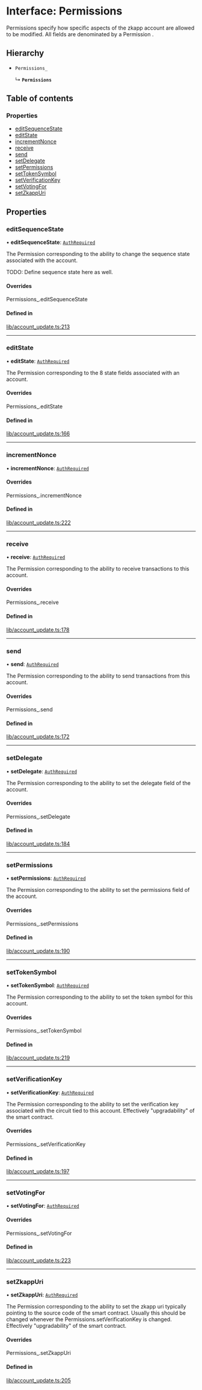 # Interface: Permissions

Permissions specify how specific aspects of the zkapp account are allowed to
be modified. All fields are denominated by a  Permission .

## Hierarchy

- `Permissions_`

  ↳ **`Permissions`**

## Table of contents

### Properties

- [editSequenceState](Permissions.md#editsequencestate)
- [editState](Permissions.md#editstate)
- [incrementNonce](Permissions.md#incrementnonce)
- [receive](Permissions.md#receive)
- [send](Permissions.md#send)
- [setDelegate](Permissions.md#setdelegate)
- [setPermissions](Permissions.md#setpermissions)
- [setTokenSymbol](Permissions.md#settokensymbol)
- [setVerificationKey](Permissions.md#setverificationkey)
- [setVotingFor](Permissions.md#setvotingfor)
- [setZkappUri](Permissions.md#setzkappuri)

## Properties

### editSequenceState

• **editSequenceState**: [`AuthRequired`](../modules/Types.md#authrequired-1)

The  Permission  corresponding to the ability to change the sequence state
associated with the account.

TODO: Define sequence state here as well.

#### Overrides

Permissions\_.editSequenceState

#### Defined in

[lib/account_update.ts:213](https://github.com/o1-labs/snarkyjs/blob/531db43/src/lib/account_update.ts#L213)

___

### editState

• **editState**: [`AuthRequired`](../modules/Types.md#authrequired-1)

The  Permission  corresponding to the 8 state fields associated with an
account.

#### Overrides

Permissions\_.editState

#### Defined in

[lib/account_update.ts:166](https://github.com/o1-labs/snarkyjs/blob/531db43/src/lib/account_update.ts#L166)

___

### incrementNonce

• **incrementNonce**: [`AuthRequired`](../modules/Types.md#authrequired-1)

#### Overrides

Permissions\_.incrementNonce

#### Defined in

[lib/account_update.ts:222](https://github.com/o1-labs/snarkyjs/blob/531db43/src/lib/account_update.ts#L222)

___

### receive

• **receive**: [`AuthRequired`](../modules/Types.md#authrequired-1)

The  Permission  corresponding to the ability to receive transactions to this
account.

#### Overrides

Permissions\_.receive

#### Defined in

[lib/account_update.ts:178](https://github.com/o1-labs/snarkyjs/blob/531db43/src/lib/account_update.ts#L178)

___

### send

• **send**: [`AuthRequired`](../modules/Types.md#authrequired-1)

The  Permission  corresponding to the ability to send transactions from this
account.

#### Overrides

Permissions\_.send

#### Defined in

[lib/account_update.ts:172](https://github.com/o1-labs/snarkyjs/blob/531db43/src/lib/account_update.ts#L172)

___

### setDelegate

• **setDelegate**: [`AuthRequired`](../modules/Types.md#authrequired-1)

The  Permission  corresponding to the ability to set the delegate field of
the account.

#### Overrides

Permissions\_.setDelegate

#### Defined in

[lib/account_update.ts:184](https://github.com/o1-labs/snarkyjs/blob/531db43/src/lib/account_update.ts#L184)

___

### setPermissions

• **setPermissions**: [`AuthRequired`](../modules/Types.md#authrequired-1)

The  Permission  corresponding to the ability to set the permissions field of
the account.

#### Overrides

Permissions\_.setPermissions

#### Defined in

[lib/account_update.ts:190](https://github.com/o1-labs/snarkyjs/blob/531db43/src/lib/account_update.ts#L190)

___

### setTokenSymbol

• **setTokenSymbol**: [`AuthRequired`](../modules/Types.md#authrequired-1)

The  Permission  corresponding to the ability to set the token symbol for
this account.

#### Overrides

Permissions\_.setTokenSymbol

#### Defined in

[lib/account_update.ts:219](https://github.com/o1-labs/snarkyjs/blob/531db43/src/lib/account_update.ts#L219)

___

### setVerificationKey

• **setVerificationKey**: [`AuthRequired`](../modules/Types.md#authrequired-1)

The  Permission  corresponding to the ability to set the verification key
associated with the circuit tied to this account. Effectively
"upgradability" of the smart contract.

#### Overrides

Permissions\_.setVerificationKey

#### Defined in

[lib/account_update.ts:197](https://github.com/o1-labs/snarkyjs/blob/531db43/src/lib/account_update.ts#L197)

___

### setVotingFor

• **setVotingFor**: [`AuthRequired`](../modules/Types.md#authrequired-1)

#### Overrides

Permissions\_.setVotingFor

#### Defined in

[lib/account_update.ts:223](https://github.com/o1-labs/snarkyjs/blob/531db43/src/lib/account_update.ts#L223)

___

### setZkappUri

• **setZkappUri**: [`AuthRequired`](../modules/Types.md#authrequired-1)

The  Permission  corresponding to the ability to set the zkapp uri typically
pointing to the source code of the smart contract. Usually this should be
changed whenever the  Permissions.setVerificationKey  is changed.
Effectively "upgradability" of the smart contract.

#### Overrides

Permissions\_.setZkappUri

#### Defined in

[lib/account_update.ts:205](https://github.com/o1-labs/snarkyjs/blob/531db43/src/lib/account_update.ts#L205)
